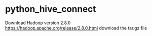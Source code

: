 # python_hive_connect

Download Hadoop version 2.8.0 https://hadoop.apache.org/release/2.8.0.html download the tar.gz file

